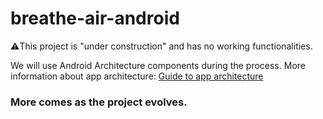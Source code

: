 # breathe-air-android

⚠️This project is "under construction" and has no working functionalities.

We will use Android Architecture components during the process. 
More information about app architecture: [Guide to app architecture](https://developer.android.com/jetpack/docs/guide)

### More comes as the project evolves.
